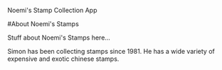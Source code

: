 Noemi's Stamp Collection App

#About Noemi's Stamps

Stuff about Noemi's Stamps here...

Simon has been collecting stamps since 1981. He has a wide variety of expensive and exotic chinese stamps.
